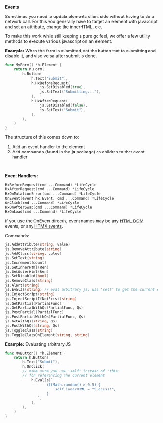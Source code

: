 **Events**

Sometimes you need to update elements client side without having to do a network call. For this you generally have to target an element with javascript and set an attribute, change the innerHTML, etc.

To make this work while still keeping a pure go feel, we offer a few utility methods to execute various javascript on an element.

**Example:** When the form is submitted, set the button text to submitting and disable it, and vise versa after submit is done.

```go
func MyForm() *h.Element {
	return h.Form(
		h.Button(
			h.Text("Submit"),
			h.HxBeforeRequest(
				js.SetDisabled(true),
				js.SetText("Submitting..."),
			),
			h.HxAfterRequest(
				js.SetDisabled(false),
				js.SetText("Submit"),
			),
		),
	)
}
```

The structure of this comes down to:

1. Add an event handler to the element
2. Add commands (found in the **js** package) as children to that event handler

<br>

**Event Handlers:**

```go
HxBeforeRequest(cmd ...Command) *LifeCycle
HxAfterRequest(cmd ...Command) *LifeCycle
HxOnMutationError(cmd ...Command) *LifeCycle
OnEvent(event hx.Event, cmd ...Command) *LifeCycle
OnClick(cmd ...Command) *LifeCycle
HxOnAfterSwap(cmd ...Command) *LifeCycle
HxOnLoad(cmd ...Command) *LifeCycle
```

If you use the OnEvent directly, event names may be any [HTML DOM](https://www.w3schools.com/jsref/dom_obj_event.asp) events, or any [HTMX events](https://htmx.org/events/).

Commands:

```go
js.AddAttribute(string, value)
js.RemoveAttribute(string)
js.AddClass(string, value)
js.SetText(string)
js.Increment(count)
js.SetInnerHtml(Ren)
js.SetOuterHtml(Ren)
js.SetDisabled(bool)
js.RemoveClass(string)
js.Alert(string)
js.EvalJs(string) // eval arbitrary js, use 'self' to get the current element as a reference
js.InjectScript(string)
js.InjectScriptIfNotExist(string)
js.GetPartial(PartialFunc)
js.GetPartialWithQs(PartialFunc, Qs)
js.PostPartial(PartialFunc)
js.PostPartialWithQs(PartialFunc, Qs)
js.GetWithQs(string, Qs)
js.PostWithQs(string, Qs)
js.ToggleClass(string)
js.ToggleClassOnElement(string, string)
```

**Example:** Evaluating arbitrary JS

```go
func MyButton() *h.Element {
	return h.Button(
		h.Text("Submit"),
		h.OnClick(
        // make sure you use 'self' instead of 'this' 
        // for referencing the current element
			h.EvalJs(`
				   if(Math.random() > 0.5) {
				       self.innerHTML = "Success!";
				   }
		       `,
			),
		),
	)
}
```

